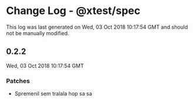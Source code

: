 # Change Log - @xtest/spec

This log was last generated on Wed, 03 Oct 2018 10:17:54 GMT and should not be manually modified.

## 0.2.2
Wed, 03 Oct 2018 10:17:54 GMT

### Patches

- Spremenil sem tralala hop sa sa

